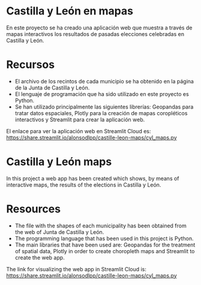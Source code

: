 # Castilla y León en mapas

En este proyecto se ha creado una aplicación web que muestra a través de mapas interactivos los resultados de pasadas elecciones celebradas en Castilla y León.

# Recursos

- El archivo de los recintos de cada municipio se ha obtenido en la página de la Junta de Castilla y León. 
- El lenguaje de programación que ha sido utilizado en este proyecto es Python.
- Se han utilizado principalmente las siguientes librerías: Geopandas para tratar datos espaciales, Plotly para la creación de mapas coropléticos interactivos y Streamlit para crear la aplicación web.

El enlace para ver la aplicación web en Streamlit Cloud es: https://share.streamlit.io/alonsodlpp/castille-leon-maps/cyl_maps.py

# Castilla y León maps

In this project a web app has been created which shows, by means of interactive maps, the results of the elections in Castilla y León.

# Resources 

- The file with the shapes of each municipality has been obtained from the web of Junta de Castilla y León. 
- The programming language that has been used in this project is Python.
- The main libraries that have been used are: Geopandas for the treatment of spatial data, Plotly in order to create choropleth maps and Streamlit to create the web app.

The link for visualizing the web app in Streamlit Cloud is: https://share.streamlit.io/alonsodlpp/castille-leon-maps/cyl_maps.py
